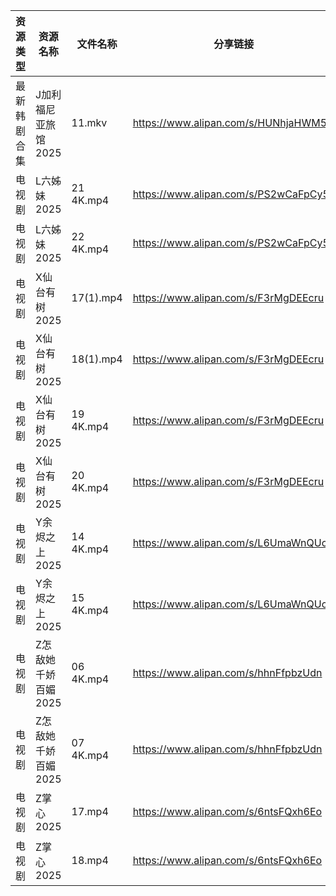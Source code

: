 | 资源类型   | 资源名称         | 文件名称      | 分享链接                                 | 更新时间                |
| ------ | ------------ | --------- | ------------------------------------ | ------------------- |
| 最新韩剧合集 | J加利福尼亚旅馆2025 | 11.mkv    | https://www.alipan.com/s/HUNhjaHWM5w | 2025-02-15 12:05:40 |
| 电视剧    | L六姊妹2025     | 21 4K.mp4 | https://www.alipan.com/s/PS2wCaFpCy5 | 2025-02-15 10:06:07 |
| 电视剧    | L六姊妹2025     | 22 4K.mp4 | https://www.alipan.com/s/PS2wCaFpCy5 | 2025-02-15 10:06:06 |
| 电视剧    | X仙台有树2025    | 17(1).mp4 | https://www.alipan.com/s/F3rMgDEEcru | 2025-02-15 13:06:42 |
| 电视剧    | X仙台有树2025    | 18(1).mp4 | https://www.alipan.com/s/F3rMgDEEcru | 2025-02-15 13:06:41 |
| 电视剧    | X仙台有树2025    | 19 4K.mp4 | https://www.alipan.com/s/F3rMgDEEcru | 2025-02-15 13:06:41 |
| 电视剧    | X仙台有树2025    | 20 4K.mp4 | https://www.alipan.com/s/F3rMgDEEcru | 2025-02-15 13:06:41 |
| 电视剧    | Y余烬之上2025    | 14 4K.mp4 | https://www.alipan.com/s/L6UmaWnQUcj | 2025-02-15 10:07:15 |
| 电视剧    | Y余烬之上2025    | 15 4K.mp4 | https://www.alipan.com/s/L6UmaWnQUcj | 2025-02-15 10:07:15 |
| 电视剧    | Z怎敌她千娇百媚2025 | 06 4K.mp4 | https://www.alipan.com/s/hhnFfpbzUdn | 2025-02-15 10:07:25 |
| 电视剧    | Z怎敌她千娇百媚2025 | 07 4K.mp4 | https://www.alipan.com/s/hhnFfpbzUdn | 2025-02-15 10:07:24 |
| 电视剧    | Z掌心2025      | 17.mp4    | https://www.alipan.com/s/6ntsFQxh6Eo | 2025-02-15 13:07:14 |
| 电视剧    | Z掌心2025      | 18.mp4    | https://www.alipan.com/s/6ntsFQxh6Eo | 2025-02-15 13:07:14 |
